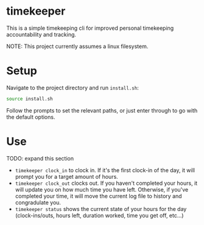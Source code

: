 # timekeeper
This is a simple timekeeping cli for improved personal timekeeping accountability and tracking.

NOTE: This project currently assumes a linux filesystem.

# Setup

Navigate to the project directory and run `install.sh`:
```sh
source install.sh
```
Follow the prompts to set the relevant paths, or just enter through to go with the default options.

# Use

TODO: expand this section
- `timekeeper clock_in` to clock in. If it's the first clock-in of the day, it will prompt you for a target amount of hours.
- `timekeeper clock_out` clocks out. If you haven't completed your hours, it will update you on how much time you have left. Otherwise, if you've completed your time, it will move the current log file to history and congradulate you.
- `timekeeper status` shows the current state of your hours for the day (clock-ins/outs, hours left, duration worked, time you get off, etc...)
